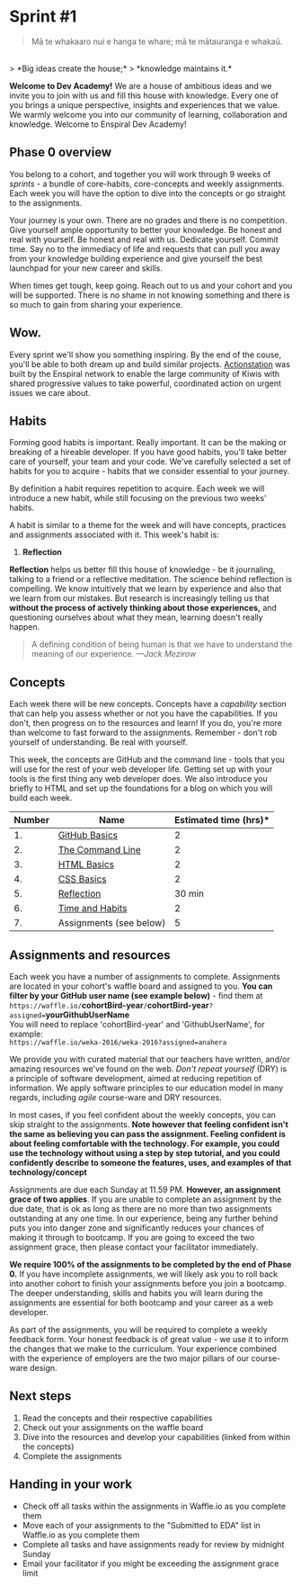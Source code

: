 # Sprint #1

> Mā te whakaaro nui e hanga te whare;
> mā te mātauranga e whakaū.
 <br>
> *Big ideas create the house;*
> *knowledge maintains it.*

**Welcome to Dev Academy!** We are a house of ambitious ideas and we invite you to join with us and fill this house with knowledge. Every one of you brings a unique perspective, insights and experiences that we value. We warmly welcome you into our community of learning, collaboration and knowledge. Welcome to Enspiral Dev Academy!

## Phase 0 overview
You belong to a cohort, and together you will work through 9 weeks of _sprints_ - a bundle of core-habits, core-concepts and weekly assignments. Each week you will have the option to dive into the concepts or go straight to the assignments.

Your journey is your own. There are no grades and there is no competition. Give yourself ample opportunity to better your knowledge. Be honest and real with yourself. Be honest and real with us. Dedicate yourself. Commit time. Say no to the immediacy of life and requests that can pull you away from your knowledge building experience and give yourself the best launchpad for your new career and skills.

When times get tough, keep going. Reach out to us and your cohort and you will be supported. There is no shame in not knowing something and there is so much to gain from sharing your experience.

## Wow.
Every sprint we'll show you something inspiring. By the end of the couse, you'll be able to both dream up and build similar projects.
[Actionstation](http://www.actionstation.org.nz/about) was built by the Enspiral network to enable the large community of Kiwis with shared progressive values to take powerful, coordinated action on urgent issues we care about.

## Habits
Forming good habits is important. Really important. It can be the making or breaking of a hireable developer. If you have good habits, you'll take better care of yourself, your team and your code. We've carefully selected a set of habits for you to acquire - habits that we consider essential to your journey.

By definition a habit requires repetition to acquire. Each week we will introduce a new habit, while still focusing on the previous two weeks' habits.

A habit is similar to a theme for the week and will have concepts, practices and assignments associated with it. This week's habit is:

1. **Reflection**

**Reflection** helps us better fill this house of knowledge - be it journaling, talking to a friend or a reflective meditation.
The science behind reflection is compelling. We know intuitively that we learn by experience and also that we learn from our mistakes. But research is increasingly telling us that **without the process of actively thinking about those experiences,** and questioning ourselves about what they mean, learning doesn't really happen.

> A defining condition of being human is that we have to understand the meaning of our experience.
> *—Jack Mezirow*

## Concepts
Each week there will be new concepts. Concepts have a _capability_ section that can help you assess whether or not you have the capabilities. If you don't, then progress on to the resources and learn! If you do, you're more than welcome to fast forward to the assignments. Remember - don't rob yourself of understanding. Be real with yourself.

This week, the concepts are GitHub and the command line - tools that you will use for the rest of your web developer life. Getting set up with your tools is the first thing any web developer does. We also introduce you briefly to HTML and set up the foundations for a blog on which you will build each week.

Number | Name | Estimated time (hrs)*
--------|-------------------|----------
1. | [GitHub Basics](https://github.com/dev-academy-programme/curriculum/tree/master/concepts/github-basics) | 2
2. | [The Command Line](https://github.com/dev-academy-programme/curriculum/tree/master/concepts/command-line-basics) | 2
3. | [HTML Basics](https://github.com/dev-academy-programme/curriculum/tree/master/concepts/html-basics-1) | 2
4. | [CSS Basics](https://github.com/dev-academy-programme/curriculum/tree/master/concepts/css-basics-1) | 2
5. | [Reflection](https://github.com/dev-academy-programme/curriculum/tree/master/resources/nt-reflection-ARTICLE) | 30 min
6. | [Time and Habits](https://github.com/dev-academy-programme/curriculum/tree/master/concepts/nt-time-management) | 2
7. | Assignments (see below) | 5

## Assignments and resources
Each week you have a number of assignments to complete. Assignments are located in your cohort's waffle board and assigned to you. **You can filter by your GitHub user name (see example below)** - find them at<br> `https://waffle.io/`**cohortBird-year**`/`**cohortBird-year**`?assigned=`**yourGithubUserName**
<br>
You will need to replace 'cohortBird-year' and 'GithubUserName', for example:<br> `https://waffle.io/weka-2016/weka-2016?assigned=anahera`

We provide you with curated material that our teachers have written, and/or amazing resources we've found on the web. _Don't repeat yourself_ (DRY) is a principle of software development, aimed at reducing repetition of information. We apply software principles to our education model in many regards, including _agile_ course-ware and DRY resources.

In most cases, if you feel confident about the weekly concepts, you can skip straight to the assignments. **Note however that feeling confident isn't the same as believing you can pass the assignment. Feeling confident is about feeling comfortable with the technology. For example, you could use the technology without using a step by step tutorial, and you could confidently describe to someone the features, uses, and examples of that technology/concept**

Assignments are due each Sunday at 11.59 PM. **However, an assignment grace of two applies**. If you are unable to complete an assignment by the due date, that is ok as long as there are no more than two assignments outstanding at any one time. In our experience, being any further behind puts you into danger zone and significantly reduces your chances of making it through to bootcamp. If you are going to exceed the two assignment grace, then please contact your facilitator immediately.

**We require 100% of the assignments to be completed by the end of Phase 0.** If you have incomplete assignments, we will likely ask you to roll back into another cohort to finish your assignments before you join a bootcamp. The deeper understanding, skills and habits you will learn during the assignments are essential for both bootcamp and your career as a web developer.

As part of the assignments, you will be required to complete a weekly feedback form. Your honest feedback is of great value - we use it to inform the changes that we make to the curriculum. Your experience combined with the experience of employers are the two major pillars of our course-ware design.

## Next steps
1. Read the concepts and their respective capabilities
2. Check out your assignments on the waffle board
3. Dive into the resources and develop your capabilities (linked from within the concepts)
4. Complete the assignments

## Handing in your work
- Check off all tasks within the assignments in Waffle.io as you complete them
- Move each of your assignments to the "Submitted to EDA" list in Waffle.io as you complete them
- Complete all tasks and have assignments ready for review by midnight Sunday
- Email your facilitator if you might be exceeding the assignment grace limit

